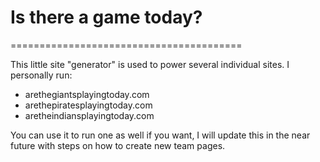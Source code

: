 # Is there a game today? 

========================================

This little site "generator" is used to power several individual sites. I personally run:
- arethegiantsplayingtoday.com
- arethepiratesplayingtoday.com
- aretheindiansplayingtoday.com

You can use it to run one as well if you want, I will update this in the near future with steps on how to create new team pages. 
